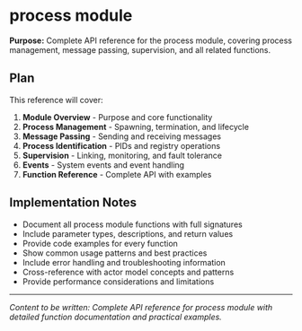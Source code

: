 # process module

<!-- Metadata -->
<!-- 
Topic: Process Module Reference
Type: API Reference
Audience: Developers using process functionality
Estimated Reading Time: 30 minutes
Prerequisites: Actor model understanding
TOC: w.tree → reference → framework-modules → ref-process.md
-->

**Purpose:** Complete API reference for the process module, covering process management, message passing, supervision, and all related functions.

## Plan

This reference will cover:

1. **Module Overview** - Purpose and core functionality
2. **Process Management** - Spawning, termination, and lifecycle
3. **Message Passing** - Sending and receiving messages
4. **Process Identification** - PIDs and registry operations
5. **Supervision** - Linking, monitoring, and fault tolerance
6. **Events** - System events and event handling
7. **Function Reference** - Complete API with examples

## Implementation Notes

- Document all process module functions with full signatures
- Include parameter types, descriptions, and return values
- Provide code examples for every function
- Show common usage patterns and best practices
- Include error handling and troubleshooting information
- Cross-reference with actor model concepts and patterns
- Provide performance considerations and limitations

---

*Content to be written: Complete API reference for process module with detailed function documentation and practical examples.*

